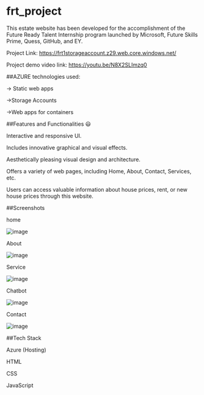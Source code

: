 # frt_project
This estate website has been developed for the accomplishment of the Future Ready Talent Internship program launched by Microsoft, Future Skills Prime, Quess, GitHub, and EY.

Project Link: https://frt1storageaccount.z29.web.core.windows.net/

Project demo video link: https://youtu.be/N8X2SLImzq0

##AZURE technologies used:

-> Static web apps

->Storage Accounts

->Web apps for containers

##Features and Functionalities 😃

Interactive and responsive UI.

Includes innovative graphical and visual effects.

Aesthetically pleasing visual design and architecture.

Offers a variety of web pages, including Home, About, Contact, Services, etc.

Users can access valuable information about house prices, rent, or new house prices through this website.

##Screenshots

home

![image](https://github.com/aniket020303/frt_project/assets/152520375/121f7555-354f-410b-bb27-731e96aed031)

About

![image](https://github.com/aniket020303/frt_project/assets/152520375/36ced170-80bd-4895-94a8-0e459d59c37d)

Service

![image](https://github.com/aniket020303/frt_project/assets/152520375/f8731a05-34b5-453e-8dda-e28b1e527f94)

Chatbot

![image](https://github.com/aniket020303/frt_project/assets/152520375/12bbaf58-e683-410d-bcce-cc4354e316d2)

Contact

![image](https://github.com/aniket020303/frt_project/assets/152520375/d8a52b34-e86b-4392-a92a-60719ff337e5)

##Tech Stack 

Azure (Hosting)

HTML

CSS

JavaScript





